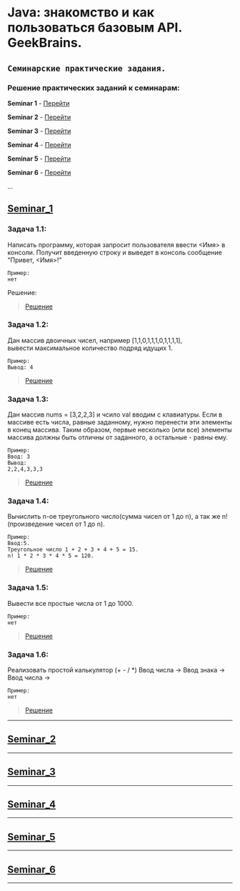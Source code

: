 # **Java: знакомство и как пользоваться базовым API. GeekBrains.** 

## `Семинарские практические задания.`

### Решение практических заданий к семинарам:

**Seminar 1** - [Перейти](https://github.com/Yana-Sushkova/Java_potfolio/blob/main/README.md#Seminar_1 "Перейти к семинару 1")

**Seminar 2** - [Перейти](https://github.com/Yana-Sushkova/Java_potfolio/blob/main/README.md#Seminar_2 "Перейти к семинару 2")

**Seminar 3** - [Перейти](https://github.com/Yana-Sushkova/Java_potfolio/blob/main/README.md#Seminar_3 "Перейти к семинару 3")

**Seminar 4** - [Перейти](https://github.com/Yana-Sushkova/Java_potfolio/blob/main/README.md#Seminar_4 "Перейти к семинару 4")

**Seminar 5** - [Перейти](https://github.com/Yana-Sushkova/Java_potfolio/blob/main/README.md#Seminar_5 "Перейти к семинару 5")

**Seminar 6** - [Перейти](https://github.com/Yana-Sushkova/Java_potfolio/blob/main/README.md#Seminar_6 "Перейти к семинару 5")

...

## [Seminar_1](https://github.com/Yana-Sushkova/Java_portfolio/tree/main/seminar_1 "Задачи к Семинару 1")

### Задача 1.1: 
Написать программу, которая запросит пользователя ввести <Имя> в консоли.
Получит введенную строку и выведет в консоль сообщение "Привет, <Имя>!"

```
Пример:
нет
```
Решение:  
>[Решение](https://github.com/Yana-Sushkova/Java_portfolio/blob/main/seminar_1/task_1_1/task_1_1.java "Решение задачи 1.1")

### Задача 1.2: 
Дан массив двоичных чисел, например [1,1,0,1,1,1,0,1,1,1,1],   
вывести максимальное количество подряд идущих 1.

```
Пример:
Вывод: 4
```
>[Решение](https://github.com/Yana-Sushkova/Java_portfolio/blob/main/seminar_1/task_1_2/task_1_2.java "Решение задачи 1.2")

### Задача 1.3: 
Дан массив nums = [3,2,2,3] и чсило val вводим с клавиатуры.
Если в массиве есть числа, равные заданному, нужно перенести
эти элементы в конец массива.
Таким образом, первые несколько (или все) элементы массива должны быть
отличны от заданного, а остальные - равны ему.

```
Пример:
Ввод: 3
Вывод:
2,2,4,3,3,3
```
>[Решение](https://github.com/Yana-Sushkova/Java_portfolio/blob/main/seminar_1/task_1_3/task_1_3.java "Решение задачи 1.3")

### Задача 1.4: 
Вычислить n-ое треугольного число(сумма чисел от 1 до n), а 
так же n! (произведение чисел от 1 до n).
```
Пример:
Ввод:5.
Треугольное число 1 + 2 + 3 + 4 + 5 = 15.
n! 1 * 2 * 3 * 4 * 5 = 120.
```
>[Решение](https://github.com/Yana-Sushkova/Java_portfolio/blob/main/seminar_1/task_1_4/task_1_4.java "Решение задачи 1.4")

### Задача 1.5: 
Вывести все простые числа от 1 до 1000.
```
Пример:
нет
```
>[Решение](https://github.com/Yana-Sushkova/Java_portfolio/blob/main/seminar_1/task_1_5/task_1_5.java "Решение задачи 1.5")

### Задача 1.6: 
Реализовать простой калькулятор (+ - / *)
Ввод числа ->
Ввод знака ->
Ввод числа ->
```
Пример:
нет
```
>[Решение](https://github.com/Yana-Sushkova/Java_portfolio/blob/main/seminar_1/task_1_6/task_1_6.java "Решение задачи 1.6")

***

## [Seminar_2](https://github.com/Yana-Sushkova/Java_portfolio/tree/main/seminar_2 "Задачи к Семинару 2")


***

## [Seminar_3](https://github.com/Yana-Sushkova/Java_portfolio/tree/main/seminar_3 "Задачи к Семинару 3")



***

## [Seminar_4](https://github.com/Yana-Sushkova/Java_portfolio/tree/main/seminar_4  "Задачи к Семинару 4")



***

## [Seminar_5](https://github.com/Yana-Sushkova/Java_portfolio/tree/main/seminar_5  "Задачи к Семинару 5")



***

## [Seminar_6](https://github.com/Yana-Sushkova/Java_portfolio/tree/main/seminar_6  "Задачи к Семинару 5")



***